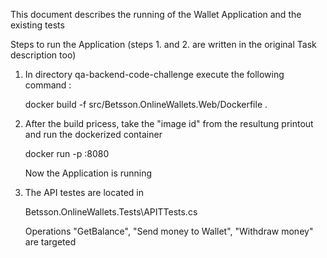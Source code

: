 This document describes the running of the Wallet Application and the existing tests

Steps to run the Application (steps 1. and 2. are written in the original Task description too)

1. In directory qa-backend-code-challenge execute the following command :
   
   docker build -f src/Betsson.OnlineWallets.Web/Dockerfile .

2. After the build pricess, take the "image id" from the resultung printout and run the dockerized container

    docker run -p <port>:8080 <image id>

    Now the Application is running

3. The API testes are located in

   Betsson.OnlineWallets.Tests\APITTests.cs

   Operations "GetBalance", "Send money to Wallet", "Withdraw money" are targeted

   

   
